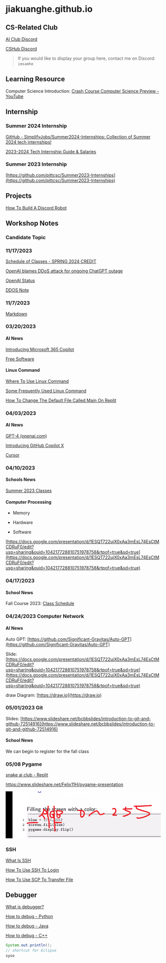 # jiakuanghe.github.io

## CS-Related Club

[AI Club Discord](https://discord.gg/AF75BX3Dh)

[CSHub Discord](https://discord.gg/epVESxEvtx)

> If you would like to display your group here, contact me on Discord: `imsamhe`



## Learning Resource 

Computer Science Introduction: [Crash Course Computer Science Preview - YouTube](https://www.youtube.com/watch?v=tpIctyqH29Q&list=PLH2l6uzC4UEW0s7-KewFLBC1D0l6XRfye)



## Internship

### Summer 2024 Internship

[GitHub - SimplifyJobs/Summer2024-Internships: Collection of Summer 2024 tech internships!](https://github.com/SimplifyJobs/Summer2024-Internships)

[2023-2024 Tech Internship Guide & Salaries](https://www.levels.fyi/internships/)



### Summer 2023 Internship

[https://github.com/pittcsc/Summer2023-Internships](https://github.com/pittcsc/Summer2023-Internships)



## Projects

[How To Build A Discord Robot](./projects/how-to-build-a-discord-robot)



## Workshop Notes

### Candidate Topic



### 11/17/2023

[Schedule of Classes - SPRING 2024 CREDIT](https://www.ccsf.edu/sites/default/files/2023/document/spring-2024-credit-classes.pdf)

[OpenAI blames DDoS attack for ongoing ChatGPT outage](https://techcrunch.com/2023/11/09/openai-blames-ddos-attack-for-ongoing-chatgpt-outage/)

[OpenAI Status](https://status.openai.com/)

[DDOS Note](./ddos/ddos-note)



### 11/7/2023

[Markdown](./markdown/markdown-syntax.md)



### 03/20/2023

#### AI News

[Introducing Microsoft 365 Copilot](https://www.microsoft.com/en-us/microsoft-365/blog/2023/03/16/introducing-microsoft-365-copilot-a-whole-new-way-to-work/)

[Free Software](https://www.ccsf.edu/about-ccsf/administration/finance-and-administration/information-technology-services/free-software)



#### Linux Command

[Where To Use Linux Command](./linux/where-to-use-linux-command)

[Some Frequently Used Linux Command](./linux/some-frequently-used-linux-command)

[How To Change The Default File Called Main On Replit](./linux/how-to-change-the-default-file-called-main-on-replit)



### 04/03/2023

#### AI News

[GPT-4 (openai.com)](https://openai.com/research/gpt-4)

[Introducing GitHub Copilot X](https://github.com/features/preview/copilot-x)

[Cursor](https://www.cursor.so/)



### 04/10/2023

#### Schools News

[Summer 2023 Classes](https://www.ccsf.edu/academics/class-schedule)



#### Computer Processing

- Memory

- Hardware

- Software

[https://docs.google.com/presentation/d/1ESQT722ujX0xAa3mEsL74EsCtMCDRuF0/edit?usp=sharing&ouid=104217728810751978758&rtpof=true&sd=true](https://docs.google.com/presentation/d/1ESQT722ujX0xAa3mEsL74EsCtMCDRuF0/edit?usp=sharing&ouid=104217728810751978758&rtpof=true&sd=true)



### 04/17/2023

#### School News

Fall Course 2023: [Class Schedule](https://www.ccsf.edu/academics/class-schedule)



### 04/24/2023 Computer Network

#### AI News

Auto GPT: [https://github.com/Significant-Gravitas/Auto-GPT](https://github.com/Significant-Gravitas/Auto-GPT)

Slide: [https://docs.google.com/presentation/d/1ESQT722ujX0xAa3mEsL74EsCtMCDRuF0/edit?usp=sharing&ouid=104217728810751978758&rtpof=true&sd=true](https://docs.google.com/presentation/d/1ESQT722ujX0xAa3mEsL74EsCtMCDRuF0/edit?usp=sharing&ouid=104217728810751978758&rtpof=true&sd=true)



draw Diagram: [https://draw.io](https://draw.io)



### 05/01/2023 Git

Slides: [https://www.slideshare.net/bcbbslides/introduction-to-git-and-github-72514916](https://www.slideshare.net/bcbbslides/introduction-to-git-and-github-72514916)

#### School News

We can begin to register for the fall class



### 05/08 Pygame

[snake ai club - Replit](https://replit.com/@JasonAvina/snake-ai-club?v=1#main.py)

https://www.slideshare.net/Felix11H/pygame-presentation

![image-20230508162656642](./pictures/README/image-20230508162656642.png)



### SSH

[What Is SSH](./linux/what-is-ssh)

[How To Use SSH To Login](./linux/how-to-use-ssh-to-login)

[How To Use SCP To Transfer File](./linux/how-to-use-scp-to-transfer-file)



## Debugger

[What is debugger?](./debugger/what-is-debugger)

[How to debug - Python](./debugger/how-to-debug-python)

[How to debug - Java](./debugger/how-to-debug-java)

[How to debug - C++](./debugger/how-to-debug-cpp)

```java
System.out.println();
// shortcut for Eclipse
syso
```
